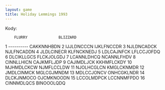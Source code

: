 ```yaml
---
layout: game
title: Holiday Lemmings 1993
---
```


Kody:

        FLURRY       		BLIZZARD

1      ----------    		CAKKNNHBDN
2      IJJLDNCCCN    	IJKLFNCCDR
3      NJLDNCADCK    	NJLFNCADDN
4      JLDLCINECR    	KLFNCKNEDJ
5      LDLCAJNFCK    	LFLCCJOFDQ
6      DLCIKLLGCS    	FLCKJOLGDJ
7      LCANNLDHCQ    	NCANNLFHDV
8      CINNLLHICN    		CAJKMFLJDP
9      CAJIMDLJCK    	KKHMFLCKDY
10    MJHMDLCKCW    	NJMFLCCLDW
11    NJOLHCGLCN    	KMGLCKNMDR
12    JMDLCINMCK    	MGLCGJMNDM
13    MDLCCJONCV    	ONHCGKLNDR
14    DLCKJNMOCO    	OJCMKNOODN
15    LCCOLMDPCK    	LCCNNMFPDO
16    CINNMDLQCS    	BINOOOLQDQ
